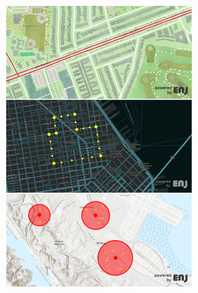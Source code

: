 <p>
<img src="/assets/images/westlake3.png"><br />
<img src="/assets/images/sfnight3.png"><br />
<img src="/assets/images/airport3.png"><br />  
</p>



